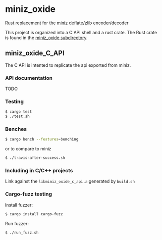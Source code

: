 # miniz_oxide
Rust replacement for the [miniz](https://github.com/richgel999/miniz) deflate/zlib encoder/decoder

This project is organized into a C API shell and a rust crate.
The Rust crate is found in the [miniz_oxide subdirectory](https://github.com/Frommi/miniz_oxide/tree/master/miniz_oxide).

## miniz_oxide_C_API
The C API is intented to replicate the api exported from miniz.

### API documentation

TODO

### Testing

```bash
$ cargo test
$ ./test.sh
```

### Benches
```bash
$ cargo bench --features=benching
```
or to compare to miniz
```bash
$ ./travis-after-success.sh
```

### Including in C/C++ projects

Link against the `libminiz_oxide_c_api.a` generated by `build.sh`

### Cargo-fuzz testing

Install fuzzer:
```bash
$ cargo install cargo-fuzz
```

Run fuzzer:
```bash
$ ./run_fuzz.sh
```
